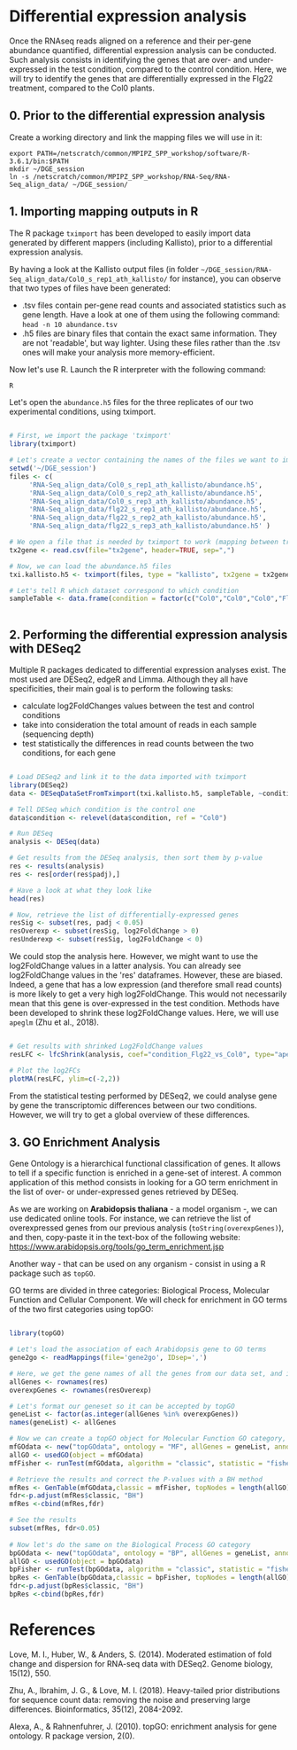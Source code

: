 # Differential expression analysis

Once the RNAseq reads aligned on a reference and their per-gene abundance quantified, differential expression analysis can be conducted. Such analysis consists in identifying the genes that are over- and under-expressed in the test condition, compared to the control condition.
Here, we will try to identify the genes that are differentially expressed in the Flg22 treatment, compared to the Col0 plants. 

## 0. Prior to the differential expression analysis

Create a working directory and link the mapping files we will use in it:

```
export PATH=/netscratch/common/MPIPZ_SPP_workshop/software/R-3.6.1/bin:$PATH
mkdir ~/DGE_session
ln -s /netscratch/common/MPIPZ_SPP_workshop/RNA-Seq/RNA-Seq_align_data/ ~/DGE_session/

```

## 1. Importing mapping outputs in R

The R package `tximport` has been developed to easily import data generated by different mappers (including Kallisto), prior to a differential expression analysis. 

By having a look at the Kallisto output files (in folder ```~/DGE_session/RNA-Seq_align_data/Col0_s_rep1_ath_kallisto/``` for instance), you can observe that two types of files have been generated:
- .tsv files contain per-gene read counts and associated statistics such as gene length. Have a look at one of them using the following command: `head -n 10 abundance.tsv`
- .h5 files are binary files that contain the exact same information. They are not 'readable', but way lighter. Using these files rather than the .tsv ones will make your analysis more memory-efficient.

Now let's use R. Launch the R interpreter with the following command:

```bash
R
```

Let's open the `abundance.h5` files for the three replicates of our two experimental conditions, using tximport.

```r

# First, we import the package 'tximport'
library(tximport)

# Let's create a vector containing the names of the files we want to import
setwd('~/DGE_session')
files <- c(
     'RNA-Seq_align_data/Col0_s_rep1_ath_kallisto/abundance.h5',
     'RNA-Seq_align_data/Col0_s_rep2_ath_kallisto/abundance.h5',
     'RNA-Seq_align_data/Col0_s_rep3_ath_kallisto/abundance.h5',
     'RNA-Seq_align_data/flg22_s_rep1_ath_kallisto/abundance.h5',
     'RNA-Seq_align_data/flg22_s_rep2_ath_kallisto/abundance.h5',
     'RNA-Seq_align_data/flg22_s_rep3_ath_kallisto/abundance.h5' )

# We open a file that is needed by tximport to work (mapping between transcriptIDs and geneIDs)
tx2gene <- read.csv(file="tx2gene", header=TRUE, sep=",")

# Now, we can load the abundance.h5 files
txi.kallisto.h5 <- tximport(files, type = "kallisto", tx2gene = tx2gene, ignoreTxVersion = TRUE)

# Let's tell R which dataset correspond to which condition
sampleTable <- data.frame(condition = factor(c("Col0","Col0","Col0","Flg22","Flg22","Flg22")))
     
```

## 2. Performing the differential expression analysis with DESeq2

Multiple R packages dedicated to differential expression analyses exist. The most used are DESeq2, edgeR and Limma. Although they all have specificities, their main goal is to perform the following tasks:
- calculate log2FoldChanges values between the test and control conditions
- take into consideration the total amount of reads in each sample (sequencing depth)
- test statistically the differences in read counts between the two conditions, for each gene

```r

# Load DESeq2 and link it to the data imported with tximport
library(DESeq2)
data <- DESeqDataSetFromTximport(txi.kallisto.h5, sampleTable, ~condition)

# Tell DESeq which condition is the control one
data$condition <- relevel(data$condition, ref = "Col0")

# Run DESeq
analysis <- DESeq(data)

# Get results from the DESeq analysis, then sort them by p-value
res <- results(analysis)
res <- res[order(res$padj),]

# Have a look at what they look like
head(res)

# Now, retrieve the list of differentially-expressed genes
resSig <- subset(res, padj < 0.05)
resOverexp <- subset(resSig, log2FoldChange > 0)
resUnderexp <- subset(resSig, log2FoldChange < 0)

```

We could stop the analysis here. However, we might want to use the log2FoldChange values in a latter analysis.
You can already see log2FoldChange values in the 'res' dataframes. However, these are biased. Indeed, a gene that has a low expression (and therefore small read counts) is more likely to get a very high log2FoldChange. This would not necessarily mean that this gene is over-expressed in the test condition. 
Methods have been developed to shrink these log2FoldChange values. Here, we will use `apeglm` (Zhu et al., 2018).


```r

# Get results with shrinked Log2FoldChange values
resLFC <- lfcShrink(analysis, coef="condition_Flg22_vs_Col0", type="apeglm")

# Plot the log2FCs
plotMA(resLFC, ylim=c(-2,2))

```

From the statistical testing performed by DESeq2, we could analyse gene by gene the transcriptomic differences between our two conditions. However, we will try to get a global overview of these differences.

## 3. GO Enrichment Analysis

Gene Ontology is a hierarchical functional classification of genes. It allows to tell if a specific function is enriched in a gene-set of interest. 
A common application of this method consists in looking for a GO term enrichment in the list of over- or under-expressed genes retrieved by DESeq. 

As we are working on **Arabidopsis thaliana** - a model organism -, we can use dedicated online tools. For instance, we can retrieve the list of overexpressed genes from our previous analysis (```toString(overexpGenes)```), and then, copy-paste it in the text-box of the following website: https://www.arabidopsis.org/tools/go_term_enrichment.jsp

Another way - that can be used on any organism - consist in using a R package such as `topGO`. 

GO terms are divided in three categories: Biological Process, Molecular Function and Cellular Component. We will check for enrichment in GO terms of the two first categories using topGO:


```r

library(topGO)

# Let's load the association of each Arabidopsis gene to GO terms 
gene2go <- readMappings(file='gene2go', IDsep=',')

# Here, we get the gene names of all the genes from our data set, and in another vector, the ones that are overexpressed
allGenes <- rownames(res)
overexpGenes <- rownames(resOverexp)

# Let's format our geneset so it can be accepted by topGO
geneList <- factor(as.integer(allGenes %in% overexpGenes))
names(geneList) <- allGenes

# Now we can create a topGO object for Molecular Function GO category, then run a Classic Fisher Test 
mfGOdata <- new("topGOdata", ontology = "MF", allGenes = geneList, annot = annFUN.gene2GO, gene2GO = gene2go)
allGO <- usedGO(object = mfGOdata) 
mfFisher <- runTest(mfGOdata, algorithm = "classic", statistic = "fisher", scoreOrder = "increasing")

# Retrieve the results and correct the P-values with a BH method
mfRes <- GenTable(mfGOdata,classic = mfFisher, topNodes = length(allGO))
fdr<-p.adjust(mfRes$classic, "BH")
mfRes <-cbind(mfRes,fdr)

# See the results
subset(mfRes, fdr<0.05)
           
# Now let's do the same on the Biological Process GO category
bpGOdata <- new("topGOdata", ontology = "BP", allGenes = geneList, annot = annFUN.gene2GO, gene2GO = gene2go)
allGO <- usedGO(object = bpGOdata) 
bpFisher <- runTest(bpGOdata, algorithm = "classic", statistic = "fisher", scoreOrder = "increasing")
bpRes <- GenTable(bpGOdata,classic = bpFisher, topNodes = length(allGO))
fdr<-p.adjust(bpRes$classic, "BH")
bpRes <-cbind(bpRes,fdr)


```

# References

Love, M. I., Huber, W., & Anders, S. (2014). Moderated estimation of fold change and dispersion for RNA-seq data with DESeq2. Genome biology, 15(12), 550.

Zhu, A., Ibrahim, J. G., & Love, M. I. (2018). Heavy-tailed prior distributions for sequence count data: removing the noise and preserving large differences. Bioinformatics, 35(12), 2084-2092.

Alexa, A., & Rahnenfuhrer, J. (2010). topGO: enrichment analysis for gene ontology. R package version, 2(0).
